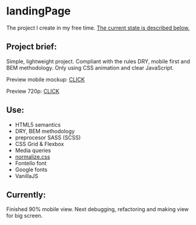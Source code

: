 # landingPage
The project I create in my free time. [The current state is described below.](#currently)

## Project brief:
Simple, lightweight project. Compliant with the rules DRY, mobile first and BEM methodology. Only using CSS animation and clear JavaScript.

Preview mobile mockup: [CLICK](https://raw.githubusercontent.com/sebast4an/landingPage/beta/mockup/alpha_version_mobile.png)

Preview 720p: [CLICK](https://raw.githubusercontent.com/sebast4an/landingPage/beta/mockup/alpha_version_720p.png)

## Use:
* HTML5 semantics
* DRY, BEM methodology
* preprocesor SASS (SCSS)
* CSS Grid & Flexbox
* Media queries
* [normalize.css](https://github.com/necolas/normalize.css)
* Fontello font
* Google fonts
* VanillaJS

## Currently:
Finished 90% mobile view. Next debugging, refactoring and making view for big screen.
